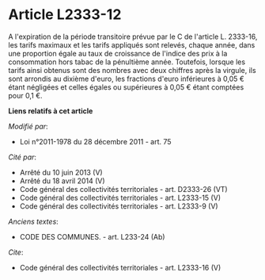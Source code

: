 # Article L2333-12

A l'expiration de la période transitoire prévue par le C de l'article L. 2333-16, les tarifs maximaux et les tarifs appliqués
sont relevés, chaque année, dans une proportion égale au taux de croissance de l'indice des prix à la consommation hors tabac
de la pénultième année. Toutefois, lorsque les tarifs ainsi obtenus sont des nombres avec deux chiffres après la virgule, ils
sont arrondis au dixième d'euro, les fractions d'euro inférieures à 0,05 € étant négligées et celles égales ou supérieures à
0,05 € étant comptées pour 0,1 €.

**Liens relatifs à cet article**

_Modifié par_:

  - Loi n°2011-1978 du 28 décembre 2011 - art. 75

_Cité par_:

  - Arrêté du 10 juin 2013 (V)
  - Arrêté du 18 avril 2014 (V)
  - Code général des collectivités territoriales - art. D2333-26 (VT)
  - Code général des collectivités territoriales - art. L2333-15 (V)
  - Code général des collectivités territoriales - art. L2333-9 (V)

_Anciens textes_:

  - CODE DES COMMUNES. - art. L233-24 (Ab)

_Cite_:

  - Code général des collectivités territoriales - art. L2333-16 (V)

